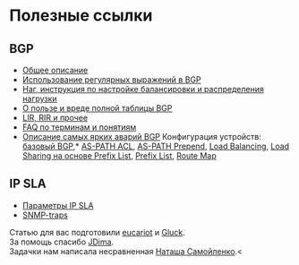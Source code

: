 # Полезные ссылки

## BGP

*   [Общее описание](http://xgu.ru/wiki/BGP)
*   [Использование регулярных выражений в BGP](http://img.nag.ru/projects/setup/bd7/83a2a1b381320918ced29331a0dfd53b.pdf)
*   [Наг, инструкция по настройке балансировки и распределения нагрузки](http://img.nag.ru/projects/setup/cac/b32d96aedb57366ac833bc92008bb6e2.pdf)
*   [О пользе и вреде полной таблицы BGP](http://telekomza.ru/2011/02/28/o-polze-i-vrede-polnoj-bgp-tablicy/)
*   [LIR, RIR и прочее](http://habrahabr.ru/post/55181/)
*   [FAQ по терминам и понятиям](http://www.ripn.net/nic/IP-reg/FAQ.html)
*   [Описание самых ярких аварий BGP](http://nag.ru/articles/article/23270/uyazvimost-bgp.html)
Конфигурация устройств: [базовый BGP](https://docs.google.com/document/d/1R9K0tEHA0IeFqbWgSH7K4xBWSfHP-2V2tsyS4TOrJGw/pub),*   [AS-PATH ACL](https://docs.google.com/document/d/1IBQaTWj8u-NoJ0ecsh9vC9EHpYRoT5AWxCpPgaV8Nps/pub), [AS-PATH Prepend](https://docs.google.com/document/d/1zWClzNHuSTBm49GPPGGKbol4TH_lwtRy_mJN5xBzpLI/pub), [Load Balancing](https://docs.google.com/document/d/12p772mrL1RXtG5miFkBCnhsmAvs9e6FGB_1bxpHFZXI/pub), [Load Sharing на основе Prefix List](https://docs.google.com/document/d/12p772mrL1RXtG5miFkBCnhsmAvs9e6FGB_1bxpHFZXI/pub), [Prefix List](https://docs.google.com/document/d/1EXKvsrapWcM3e1pfFwqs_kF08v00TY49_eN-R69GfAw/pub), [Route Map](https://docs.google.com/document/d/12xNI1OWSEVB6WRQF2nurKgun71z5JHOE8BJQESAMI8A/pub)

## IP SLA

*   [Параметры IP SLA](http://www.cisco.com/en/US/technologies/tk648/tk362/tk920/technologies_white_paper09186a00802d5efe_ps6602_Products_White_Paper.html)
*   [SNMP-traps](http://www.cisco.com/en/US/docs/ios/12_4/ip_sla/configuration/guide/hsthresh.html#wp1043830)

  
Статью для вас подготовили [eucariot](http://eucariot.livejournal.com) и [Gluck](http://habrahabr.ru/users/thegluck/).  
За помощь спасибо [JDima](http://habrahabr.ru/users/jdima/).  
Задачки нам написала несравненная [Наташа Самойленко](http://xgu.ru/wiki/%D0%9A%D0%B0%D1%82%D0%B5%D0%B3%D0%BE%D1%80%D0%B8%D1%8F:%D0%90%D0%B2%D1%82%D0%BE%D1%80_%D0%9D%D0%B0%D1%82%D0%B0%D1%88%D0%B0_%D0%A1%D0%B0%D0%BC%D0%BE%D0%B9%D0%BB%D0%B5%D0%BD%D0%BA%D0%BE).<